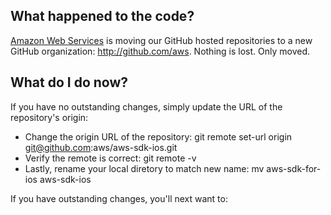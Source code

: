 ## What happened to the code?
[Amazon Web Services](http://aws.amazon.com/) is moving our GitHub hosted repositories to a new
GitHub organization: <http://github.com/aws>. Nothing is lost. Only moved.

## What do I do now?
If you have no outstanding changes, simply update the URL of the repository's origin:

- Change the origin URL of the repository: git remote set-url origin git@github.com:aws/aws-sdk-ios.git
- Verify the remote is correct: git remote -v
- Lastly, rename your local diretory to match new name: mv aws-sdk-for-ios aws-sdk-ios

If you have outstanding changes, you'll next want to:

